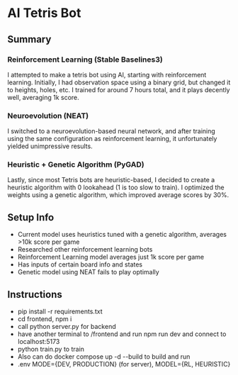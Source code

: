 # AI Tetris Bot

## Summary
### Reinforcement Learning (Stable Baselines3)
I attempted to make a tetris bot using AI, starting with reinforcement learning. Initially, I had observation space using a binary grid, but changed it to heights, holes, etc. I trained for around 7 hours total, and it plays decently well, averaging 1k score.
### Neuroevolution (NEAT)
I switched to a neuroevolution-based neural network, and after training using the same configuration as reinforcement learning, it unfortunately yielded unimpressive results.
### Heuristic + Genetic Algorithm (PyGAD)
Lastly, since most Tetris bots are heuristic-based, I decided to create a heuristic algorithm with 0 lookahead (1 is too slow to train). I optimized the weights using a genetic algorithm, which improved average scores by 30%.

## Setup Info

- Current model uses heuristics tuned with a genetic algorithm, averages >10k score per game
- Researched other reinforcement learning bots
- Reinforcement Learning model averages just 1k score per game
- Has inputs of certain board info and states
- Genetic model using NEAT fails to play optimally

## Instructions

- pip install -r requirements.txt
- cd frontend, npm i
- call python server.py for backend
- have another terminal to /frontend and run npm run dev and connect to localhost:5173
- python train.py to train
- Also can do docker compose up -d --build to build and run
- .env MODE={DEV, PRODUCTION} (for server), MODEL={RL, HEURISTIC}


